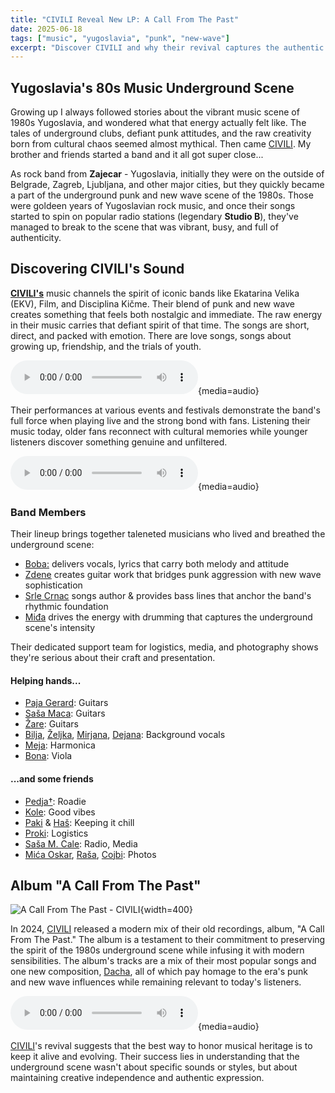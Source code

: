 ```yaml
---
title: "CIVILI Reveal New LP: A Call From The Past"
date: 2025-06-18
tags: ["music", "yugoslavia", "punk", "new-wave"]
excerpt: "Discover CIVILI and why their revival captures the authentic spirit of the 80s Yugoslavia's music scene"
---
```


## Yugoslavia's 80s Music Underground Scene

Growing up I always followed stories about the vibrant music scene of 1980s Yugoslavia, and wondered what that energy actually felt like. The tales of underground clubs, defiant punk attitudes, and the raw creativity born from cultural chaos seemed almost mythical. Then came [CIVILI](https://civili.deno.dev). My brother and friends started a band and it all got super close...

As rock band from **Zajecar** - Yugoslavia, initially they were on the outside of Belgrade, Zagreb, Ljubljana, and other major cities, but they quickly became a part of the underground punk and new wave scene of the 1980s. Those were goldeen years of Yugoslavian rock music, and once their songs started to spin on popular radio stations (legendary **Studio B**), they've managed to break to the scene that was vibrant, busy, and full of authenticity.

## Discovering **CIVILI's** Sound

[**CIVILI's**](https://civili.deno.dev) music channels the spirit of iconic bands like Ekatarina Velika (EKV), Film, and Disciplina Kičme. Their blend of punk and new wave creates something that feels both nostalgic and immediate. The raw energy in their music carries that defiant spirit of that time. The songs are short, direct, and packed with emotion. There are love songs, songs about growing up, friendship, and the trials of youth.

![Uzalud](/B3-Uzalud-6.mp3){media=audio}

Their performances at various events and festivals demonstrate the band's full force when playing live and the strong bond with fans. Listening their music today, older fans reconnect with cultural memories while younger listeners discover something genuine and unfiltered.

![Trebas Mi](/B1-TrebasMi-18c.mp3){media=audio}

### Band Members

Their lineup brings together taleneted musicians who lived and breathed the underground scene:

- [Boba:]() delivers vocals, lyrics that carry both melody and attitude
- [Zdene]() creates guitar work that bridges punk aggression with new wave sophistication  
- [Srle Crnac]() songs author & provides bass lines that anchor the band's rhythmic foundation
- [Miđa]() drives the energy with drumming that captures the underground scene's intensity

Their dedicated support team for logistics, media, and photography shows they're serious about their craft and presentation.

#### Helping hands...

- [Paja Gerard](): Guitars
- [Saša Maca](): Guitars
- [Žare](): Guitars
- [Bilja](), [Željka](), [Mirjana](), [Dejana](): Background vocals
- [Meja](): Harmonica
- [Bona](): Viola

#### ...and some friends

- [Pedja†](): Roadie
- [Kole](): Good vibes
- [Paki]() & [Haš](): Keeping it chill
- [Proki](): Logistics
- [Saša M. Cale](): Radio, Media
- [Mića Oskar](), [Raša](), [Cojbi](): Photos

## Album "A Call From The Past"

![A Call From The Past - CIVILI](/back-v11_djixmix.jpg){width=400}

In 2024, [CIVILI](https://civili.deno.dev) released a modern mix of their old recordings, album, "A Call From The Past." The album is a testament to their commitment to preserving the spirit of the 1980s underground scene while infusing it with modern sensibilities. The album's tracks are a mix of their most popular songs and one new composition, [Dacha](), all of which pay homage to the era's punk and new wave influences while remaining relevant to today's listeners.

![Dacha](/A5-Dacha-35a.mp3){media=audio}

[CIVILI](https://civili.deno.dev)'s revival suggests that the best way to honor musical heritage is to keep it alive and evolving. Their success lies in understanding that the underground scene wasn't about specific sounds or styles, but about maintaining creative independence and authentic expression.
